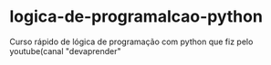 # logica-de-programalcao-python
 Curso rápido de lógica de programação com python que fiz pelo youtube(canal "devaprender"
